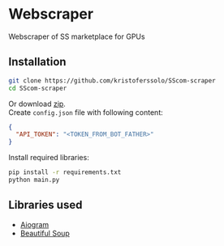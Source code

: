 # Webscraper
Webscraper of SS marketplace for GPUs

## Installation
```sh
git clone https://github.com/kristoferssolo/SScom-scraper
cd SScom-scraper
```
Or download [zip](https://github.com/kristoferssolo/SScom-scraper/archive/refs/heads/master.zip).  
Create `config.json` file with following content:
```json
{
  "API_TOKEN": "<TOKEN_FROM_BOT_FATHER>"
}
```

Install required libraries:
```sh
pip install -r requirements.txt
python main.py
```

## Libraries used
- [Aiogram](https://github.com/aiogram/aiogram)
- [Beautiful Soup](https://www.crummy.com/software/BeautifulSoup/)
